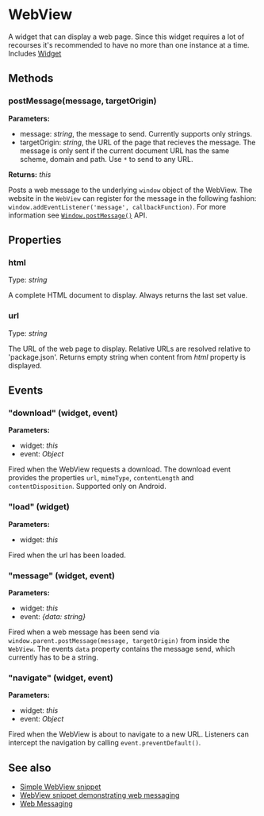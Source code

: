 ---
---
# WebView

A widget that can display a web page. Since this widget requires a lot of recourses it's recommended to have no more than one instance at a time.
Includes [Widget](Widget.md)

## Methods

### postMessage(message, targetOrigin)



**Parameters:** 

- message: *string*, the message to send. Currently supports only strings.
- targetOrigin: *string*, the URL of the page that recieves the message. The message is only sent if the current document URL has the same scheme, domain and path. Use `*` to send to any URL.

**Returns:** *this*

Posts a web message to the underlying `window` object of the WebView. The website in the `WebView` can register for the message in the following fashion: `window.addEventListener('message', callbackFunction)`. For more information see [`Window.postMessage()`](https://developer.mozilla.org/en-US/docs/Web/API/Window/postMessage) API.



## Properties

### html

Type: *string*

A complete HTML document to display. Always returns the last set value.

### url

Type: *string*

The URL of the web page to display. Relative URLs are resolved relative to 'package.json'. Returns empty string when content from *html* property is displayed.


## Events

### "download" (widget, event)

**Parameters:** 

- widget: *this*
- event: *Object*

Fired when the WebView requests a download. The download event provides the properties `url`, `mimeType`, `contentLength` and `contentDisposition`. Supported only on Android.


### "load" (widget)

**Parameters:** 

- widget: *this*

Fired when the url has been loaded.


### "message" (widget, event)

**Parameters:** 

- widget: *this*
- event: *{data: string}*

Fired when a web message has been send via `window.parent.postMessage(message, targetOrigin)` from inside the `WebView`. The events `data` property contains the message send, which currently has to be a string.


### "navigate" (widget, event)

**Parameters:** 

- widget: *this*
- event: *Object*

Fired when the WebView is about to navigate to a new URL. Listeners can intercept the navigation by calling `event.preventDefault()`.



## See also

- [Simple WebView snippet](https://github.com/eclipsesource/tabris-js/tree/v1.10.0/snippets/webview/webview.js)
- [WebView snippet demonstrating web messaging](https://github.com/eclipsesource/tabris-js/tree/v1.10.0/snippets/webview-webmessage/webview-webmessage.js)
- [Web Messaging](https://en.wikipedia.org/wiki/Web_Messaging)

